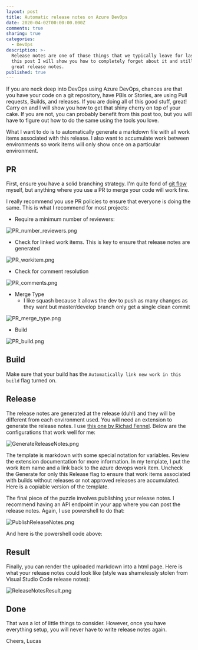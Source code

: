 ```yaml
---
layout: post
title: Automatic release notes on Azure DevOps
date: 2020-04-02T00:00:00.000Z
comments: true
sharing: true
categories:
  - DevOps
description: >-
  Release notes are one of those things that we typically leave for last. In
  this post I will show you how to completely forget about it and still get
  great release notes.
published: true
---
```

If you are neck deep into DevOps using Azure DevOps, chances are that you have your code on a git repository, have PBIs or Stories, are using Pull requests, Builds, and releases. If you are doing all of this good stuff, great! Carry on and I will show you how to get that shiny cherry on top of your cake. If you are not, you can probably benefit from this post too, but you will have to figure out how to do the same using the tools you love.

What I want to do is to automatically generate a markdown file with all work items associated with this release. I also want to accumulate work between environments so work items will only show once on a particular environment.

## PR
First, ensure you have a solid branching strategy. I'm quite fond of [git flow](https://nvie.com/posts/a-successful-git-branching-model/) myself, but anything where you use a PR to merge your code will work fine.

I really recommend you use PR policies to ensure that everyone is doing the same. This is what I recommend for most projects:

* Require a minimum number of reviewers:

![PR_number_reviewers.png]({{site.baseurl}}/images/posts/PR_number_reviewers.png)

* Check for linked work items. This is key to ensure that release notes are generated

![PR_workitem.png]({{site.baseurl}}/images/posts/PR_workitem.png)

* Check for comment resolution

![PR_comments.png]({{site.baseurl}}/images/posts/PR_comments.png)

* Merge Type
  * I like squash because it allows the dev to push as many changes as they want but master/develop branch only get a single clean commit

![PR_merge_type.png]({{site.baseurl}}/images/posts/PR_merge_type.png)

* Build

![PR_build.png]({{site.baseurl}}/images/posts/PR_build.png)

## Build
Make sure that your build has the ``Automatically link new work in this build`` flag turned on.

## Release
The release notes are generated at the release (duh!) and they will be different from each environment used. You will need an extension to generate the release notes. I use [this one by Richad Fennel](https://marketplace.visualstudio.com/items?itemName=richardfennellBM.BM-VSTS-XplatGenerateReleaseNotes&targetId=a7a780bd-ad1c-4875-bc30-030f9dba7f75). Below are the configurations that work well for me:

![GenerateReleaseNotes.png]({{site.baseurl}}/images/posts/GenerateReleaseNotes.png)

The template is markdown with some special notation for variables. Review the extension documentation for more information. In my template, I put the work item name and a link back to the azure devops work item. Uncheck the Generate for only this Release flag to ensure that work items associated with builds without releases or not approved releases are accumulated. Here is a copiable version of the template.

<script src="https://gist.github.com/jlucaspains/9560904dd65aae7a74b26a6c5c6e98c0.js"></script>

The final piece of the puzzle involves publishing your release notes. I recommend having an API endpoint in your app where you can post the release notes. Again, I use powershell to do that:

![PublishReleaseNotes.png]({{site.baseurl}}/images/posts/PublishReleaseNotes.png)

And here is the powershell code above:

<script src="https://gist.github.com/jlucaspains/e03a32104697c3be3841beb6f304b199.js"></script>

## Result

Finally, you can render the uploaded markdown into a html page. Here is what your release notes could look like (style was shamelessly stolen from Visual Studio Code release notes):

![ReleaseNotesResult.png]({{site.baseurl}}/images/posts/ReleaseNotesResult.png)

## Done

That was a lot of little things to consider. However, once you have everything setup, you will never have to write release notes again.

Cheers,
Lucas
